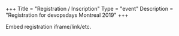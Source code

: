 +++
Title = "Registration / Inscription"
Type = "event"
Description = "Registration for devopsdays Montreal 2019"
+++

<div style="width:100%; text-align:left;">

Embed registration iframe/link/etc.
</div></div>
</div>
